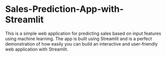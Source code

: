 # Sales-Prediction-App-with-Streamlit
This is a simple web application for predicting sales based on input features using machine learning. The app is built using Streamlit and is a perfect demonstration of how easily you can build an interactive and user-friendly web application with Streamlit.
